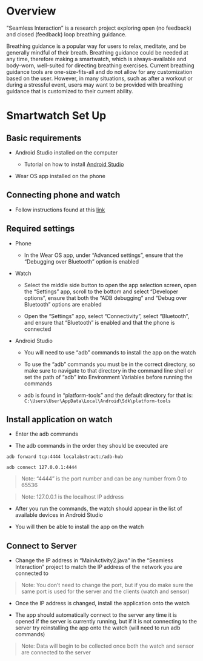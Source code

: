 # Overview
"Seamless Interaction” is a research project exploring open (no feedback) and closed (feedback) loop breathing guidance.   

Breathing guidance is a popular way for users to relax, meditate, and be generally mindful of their breath. Breathing guidance could be needed at any time, therefore making a smartwatch, which is always-available and body-worn, well-suited for directing breathing exercises. Current breathing guidance tools are one-size-fits-all and do not allow for any customization based on the user. However, in many situations, such as after a workout or during a stressful event, users may want to be provided with breathing guidance that is customized to their current ability. 

 

# Smartwatch Set Up 

## Basic requirements

- Android Studio installed on the computer  

  - Tutorial on how to install [Android Studio](https://www.youtube.com/watch?v=0zx_eFyHRU0)  

- Wear OS app installed on the phone 

## Connecting phone and watch

- Follow instructions found at this [link](https://support.google.com/wearos/answer/6056630?hl=en&co=GENIE.Platform%3DAndroid)  

## Required settings 

- Phone 

  - In the Wear OS app, under “Advanced settings”, ensure that the “Debugging over Bluetooth” option is enabled 

- Watch 

  - Select the middle side button to open the app selection screen, open the “Settings” app, scroll to the bottom and select “Developer options”, ensure that both the “ADB debugging” and “Debug over Bluetooth” options are enabled 

  - Open the “Settings” app, select “Connectivity”, select “Bluetooth”, and ensure that “Bluetooth” is enabled and that the phone is connected 

- Android Studio 

  - You will need to use “adb” commands to install the app on the watch 

  - To use the “adb” commands you must be in the correct directory, so make sure to navigate to that directory in the command line shell or set the path of “adb” into Environment Variables before running the commands 

  - adb is found in “platform-tools” and the default directory for that is: ```C:\Users\User\AppData\Local\Android\Sdk\platform-tools```

 

## Install application on watch

 - Enter the adb commands 

- The adb commands in the order they should be executed are
```
adb forward tcp:4444 localabstract:/adb-hub 

adb connect 127.0.0.1:4444 
```
> Note: “4444” is the port number and can be any number from 0 to 65536 

> Note: 127.0.0.1 is the localhost IP address 

- After you run the commands, the watch should appear in the list of available devices in Android Studio 

- You will then be able to install the app on the watch 

## Connect to Server 

- Change the IP address in “MainActivity2.java” in the “Seamless Interaction” project to match the IP address of the network you are connected to 

> Note: You don’t need to change the port, but if you do make sure the same port is used for the server and the clients (watch and sensor) 

- Once the IP address is changed, install the application onto the watch  

- The app should automatically connect to the server any time it is opened if the server is currently running, but if it is not connecting to the server try reinstalling the app onto the watch (will need to run adb commands) 

> Note: Data will begin to be collected once both the watch and sensor are connected to the server
